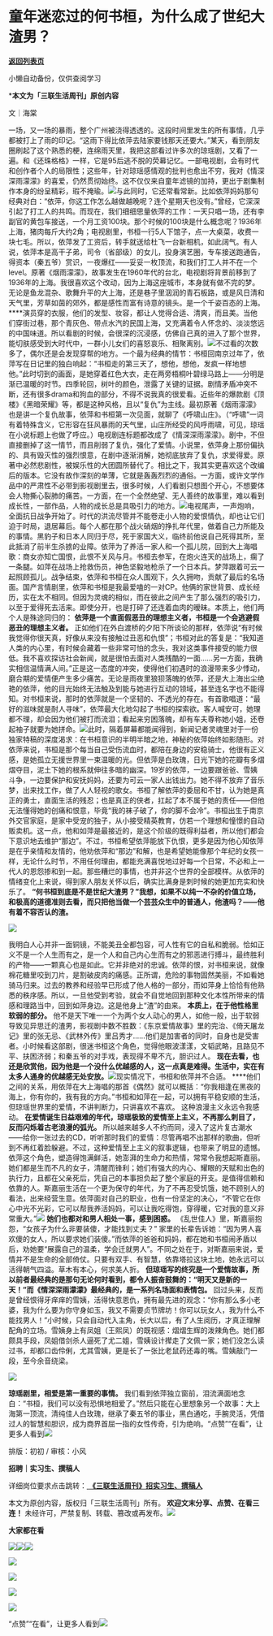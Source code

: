 # 童年迷恋过的何书桓，为什么成了世纪大渣男？

[**返回列表页**](/gzh/三联生活周刊)

小懒自动备份，仅供查阅学习

***本文为「三联生活周刊」原创内容**

  

  

文｜海棠

一场，又一场的暴雨，整个广州被浇得透透的。这段时间里发生的所有事情，几乎都被打上了雨的印记。“这雨下得比依萍去陆家要钱那天还要大。”某天，看到朋友圈刷起了这个熟悉的梗，连绵雨天里，我把这部看过许多次的琼瑶剧，又看了一遍。和《还珠格格》一样，它是95后逃不脱的荧幕记忆。一部电视剧，会有时代和创作者个人的局限性；这些年，针对琼瑶感情观的批判也愈出不穷，我对《情深深雨濛濛》的喜爱，仍然贯彻始终。这不仅仅来自童年滤镜的加持，更出于剧集制作本身的纷呈精彩，瑕不掩瑜。![](https://mmbiz.qpic.cn/sz_mmbiz_jpg/cEmnSDP8O8JnhqZRDTOoRCLE05TwFaQUqribogH1JHWdxvcPAq1uiaz1Q4WAibJIkWRrlic8erpMWNZtfibiaLuamXNg/640?wx_fmt=other&from;=appmsg&tp;=webp&wxfrom;=5&wx;_lazy=1&wx;_co=1)与此同时，它还常看常新。比如依萍妈妈那句经典对白：“依萍，你这工作怎么越做越晚呢？连个星期天也没有。”曾经，它深深引起了打工人的共鸣。而现在，我们细细思量依萍的工作：一天只唱一场，还有李副官的黄包车接送，一个月工资100块。那个时候的100块是什么概念呢？1936年上海，猪肉每斤大约2角；电视剧里，书桓一行5人下馆子，点一大桌菜，收费一块七毛。所以，依萍发了工资后，转手就送给杜飞一台新相机，如此阔气。有人说，依萍本是高干子弟，司令（省部级）的女儿，投身演艺圈，专车接送跑通告，得资本（秦五爷）赏识，一夜爆红——妥妥一枚顶流，和我们打工人并不在一个level。原著《烟雨濛濛》，故事发生在1960年代的台北，电视剧将背景前移到了1936年的上海。我很喜欢这个改动，因为上海这座城市，本身就有做不完的梦。无论是鱼龙混杂、歌舞升平的大上海，还是巷子里洇润的青石板路，或是风日清和天气里，芳草如茵的郊外，都是感性而富有诗意的镜头。是一个千姿百态的上海。
****演员穿的衣服，他们的发型、妆容，都让人觉得合适、清爽，而且美。当他们穿街过巷，那个青灰色、带点水汽的民国上海，又充满着令人怀念的、淡淡悠远的中国味道。所以看剧的时候，会很深的沉浸感，仿佛自己真的进入了那个世界，能切肤感受到大时代中，一群小儿女们的喜怒哀乐、相聚离别。![](https://mmbiz.qpic.cn/sz_mmbiz_jpg/cEmnSDP8O8JnhqZRDTOoRCLE05TwFaQUBiaVjbuLBia4NxBQ56IcB4NicwoPH8lGric1azzbDicWEelbWIekkgIpDEg/640?wx_fmt=jpeg&from;=appmsg&tp;=webp&wxfrom;=5&wx;_lazy=1&wx;_co=1)不过看的次数多了，偶尔还是会发现穿帮的地方。一个最为经典的情节：书桓回南京过年了，依萍写在日记里的独白响起：“书桓走的第三天了，想他，想他，发疯一样地想他。”此时切到的画面，是她穿着红色大衣，走在两旁梧桐叶碧绿马路上——分明是渐已温暖的时节。四季轮回，树叶的颜色，泄露了关键的证据。剧情矛盾冲突不断，还有很多drama和狗血的部分，不得不说我真的很爱看。近些年的爆款剧《顶楼》《黑暗荣耀》等，都是这种风格，且以“复仇”为主线。最初原著《烟雨濛濛》也是讲一个复仇故事，依萍和书桓第一次见面，就聊了《呼啸山庄》。（“呼啸”一词有着特殊含义，它形容在狂风暴雨的天气里，山庄所经受的风呼雨啸，可见，琼瑶在小说标题上也做了呼应。）电视剧连标题都改成了《情深深雨濛濛》。剧中，不但直接删掉了这一情节，而且削弱了复仇，强化了爱情。小说里，依萍身上那份偏执的、具有毁灭性的强烈恨意，在剧中逐渐消解，她彻底放弃了复仇，求爱得爱。原著中必然悲剧性，被娱乐性的大团圆所替代了。相比之下，我其实更喜欢这个改编后的版本。它没有故作深刻的单薄，它就是轰轰烈烈的通俗。一方面，或许文学作品中的严肃性不必带到影视剧里去，很多时候，人们看剧只想图个开心，不想要体会人物撕心裂肺的痛苦。一方面，在一个全然绝望、无人善终的故事里，难以看到成长性，一部作品，人物的成长总是具吸引力的地方。![](https://mmbiz.qpic.cn/mmbiz_png/oOo6GgIgEMJaOriaE9wiaDOlqlzJRN3Y1EFib36Uic7pTBhicOX4bria7RbE3e6QhviaVoVDLX7nQKc1vfOicD38gLfPVQ/640?wx_fmt=png&wxfrom;=13&tp;=wxpic)电视尾声，一声炮响，全面抗日战争开始了。时代的洪流尽管并不能卷走小人物的爱恨情仇，却也让它们迫于时局，退居幕后。每个人都在那个战火硝烟的挣扎年代里，做着自己力所能及的事情。黑豹子和日本人同归于尽，死于家国大义，临终前他说自己死得其所，至此抵消了前半生杀掳的业障。依萍为了养活一家人和一个孤儿院，回到大上海唱歌：商女亦知亡国恨，此恨不关风与月。书桓去参军，在炮火连天的战场上，瘸了一条腿。如萍在战场上抢救伤员，神色坚毅地枪杀了一个日本兵。梦萍跟着可云一起照顾孤儿。战争结束，依萍和书桓在众人围观下，久久拥吻，贡献了最后的名场面。国产言情剧里，依萍和书桓是我最爱嗑的一对CP。他俩的家世背景、成长经历，实在太不相同。但因为灵魂的相似，而在彼此之间产生了那么强烈的吸引力，以至于爱得死去活来。即使分开，也是打碎了还连着血肉的暧昧。本质上，他们两个人是殊途同归的：
**依萍是一个直面假恶丑的理想主义者，书桓是一个会逃避假恶丑的理想主义者。**
正如他们在外白渡桥的夕阳下所谈论的那样，依萍说“有时候我觉得你很天真，好像从来没有接触过丑恶和仇恨”；书桓对此的答复是：“我知道人类的内心里，有时候会藏着一些非常可怕的念头，我对这类事件接受的能力很低。我不喜欢探访社会新闻，就是很怕去面对人类残酷的一面……另一方面，我确实相信温情满人间。”正是这一态度的冲突，使得他们初遇时的浪漫带来多少悸动，磨合期的爱情便产生多少痛苦。无论是雨夜里狼狈落魄的依萍，还是大上海出尘绝艳的依萍，他的目光始终无法触及到能与她进行互动的领域，甚至连名字也不能得知。对书桓来说，那时的依萍就是一个坚韧的、不透光的存在。有首歌唱道：“最好的滋味就是耐人寻味”，依萍最大化地勾起了书桓的探索欲。客人喊安可，她理都不理，却会因为他们被打而流泪；看起来穷困落魄，却有车夫尊称她小姐，还卷起袖子就要为她拼命。![](https://mmbiz.qpic.cn/sz_mmbiz_jpg/KiapLFbF8IhfXp8yWOGrflibfTcexMDYfrASujNoelcvcXr6gWlgbmEzqJx5B3ha3OlNibVE1ugGLFaiaGrAb5yapg/640?wx_fmt=other&tp;=webp&wxfrom;=5&wx;_lazy=1&wx;_co=1)此时，隔着屏幕都能闻得到，新闻记者灵魂里对于一份独家特稿的深度渴求：在书桓意识的半明半暗之地，神秘的依萍始终如影随形。对依萍来说，书桓是那个每当自己受伤流血时，都陪在身边的安稳骑士，他很有正义感，是她孤立无援世界里一束温暖的光。但依萍是白玫瑰，日光下她的花瓣有多熠熠夺目，泥土下她的根系就伸往多暗的幽深。19岁的依萍，一边要跟爸爸、雪姨斗争，一边要保护和安抚妈妈，还要为可云一家人出钱出力。她不得不放弃了音乐梦，出来找工作，做了人人轻视的歌女。书桓了解依萍的委屈和不甘，认为她是真正的勇士，直面生活的残忍；也是真正的侠者，扛起了本不属于她的责任——但他无法懂得她的创痛和恨意，毕竟“我的袜子破了，你的脚不会冷”。书桓出生于南京外交官家庭，是家中受宠的独子，从小接受精英教育，仿若一个理想和憧憬的自动贩卖机。这一点，他和如萍是最接近的，是这个阶级的既得利益者，所以他们都会下意识地去维护“那边”。不过，书桓希望依萍能放下仇恨，更多是因为他心知依萍是在乎亲情和友情的，他劝依萍和“那边”和解，也是希望她能像那个年纪的女孩一样，无论什么时节，不用任何理由，都能充满喜悦地过好每一个日常，不必和上一代人的恩怨掺和到一起。那些糟烂的事情，也并非这个世界的全部模样。从依萍的情绪变化上来说，得到家人朋友关怀以后，确实比满身是刺时候的她更加充实和快乐了。
**“何书桓到底是不是世纪大渣男？”我想，如果不以纯一不杂的价值立场，和极高的道德准则去看，而只把他当做一个芸芸众生中的普通人，他渣吗？——他有着不容否认的渣。**

![](https://mmbiz.qpic.cn/mmbiz_jpg/c2Sib3Mp7pOOTuWvTab5D3ibhciatvkqr0uSdK3gzfSfPxB6UkUAT5eSyTtV1ybwRpkvQ79Wfd95QGg9OFGUkNp4w/640?wx_fmt=jpeg&from;=appmsg)

我明白人心并非一面铜镜，不能美丑全都包容，可人性有它的自私和脆弱。恰如正义不是一个人生而有之，是一个人和自己内心生而有之的邪恶进行搏斗，最终胜利的产物——一颗真心也是如此。它并非绝对的忠诚。依萍的恨，对书桓来说，就像棉花糖里咬到刀片，是割破皮肉的痛感。正所谓，危险的事物固然美丽，不如看她骑马归来。过去的教养和经验早已形成了他人格的一部分，而如萍身上恰恰有他熟悉的秩序感。所以，一旦他受到考验，就会不自觉地回到那种文化本性所带来的情感和理路当中，回到如萍身边。这是他身上“渣”的由来。
**本质上，在于他性格里软弱的部分。**
他不是天下唯一一个为两个女人动心的男人，如他一般，出于软弱导致见异思迁的渣男，影视剧中数不胜数：《东京爱情故事》里的完治、《倚天屠龙记》里的张无忌、《武林外传》里吕秀才……他们是加害者的同时，自身也是受害者。小时候看这部剧，很迷书桓这个角色，觉得他眼波漾漾，文韬武略，且路见不平、扶困济弱；和秦五爷的对手戏，表现得不卑不亢，胆识过人。
**现在去看，也还是欣赏他，因为他是一个没什么优越感的人，这一点真是难得。生活中，实在有太多人通身的优越感无处安放。**![](https://mmbiz.qpic.cn/mmbiz_png/COiaiaOtceV935ZGUHvAayMIXlaqcJNYO6F8s3hfVg0J3UOwefEQFQy8EpoquL5icibicDtYrnczJibUeiaFOlAffWNwg/640?wx_fmt=png&tp;=wxpic&wxfrom;=13&wx;_lazy=1&wx;_co=1)现实情况下，书桓和依萍并不合适。
****他们之间的关系，用依萍在大上海唱的那首《偶然》就可以概括：“你我相逢在黑夜的海上，你有你的，我有我的方向。”书桓和如萍在一起，可以拥有平稳安顺的生活，但琼瑶世界里的爱情，不讲判断力，只讲喜欢不喜欢。
这种浪漫主义永远令我感动。 **在爱情诞生日益艰难的年代，琼瑶极致的爱情至上主义，不再那么刺目了，反而闪烁着古老浪漫的弧光。**
所以越来越多人不约而同，浸入了这片复古潮水——给你一张过去的CD，听听那时我们的爱情：尽管再唱不出那样的歌曲，但听到不再红着脸躲避。不过，这种爱情至上主义的叙事逻辑，也带来了明显的遗憾。依萍这个角色，塑造得饱满鲜活，她澎湃的生命力和热情，常常令我想起斯嘉丽。她们都是生而不凡的女子，清醒而锋利；她们有强大的内心、耀眼的天赋和出色的执行力，且都在父亲死后，凭自己的本事担负起了整个家庭的开支。是值得信赖和依靠的人。斯嘉丽生活在一个更为保守的年代，为了不再忍受饥饿，她不顾别人的看法，出来经营生意。依萍面对自己的职业，也有一份坚定的决心，“不管它在你心中光不光彩，它可以帮我养活妈妈，可以让我吃得饱，穿得暖，它对我的意义非常重大。”![](https://mmbiz.qpic.cn/mmbiz_jpg/U4qsMxTZibccysC9RNmul5tcC99QmhOVKIvaR66z5y6c0cpkMIibQiahQyUqajhd41cG0SgCibFXXPcO89lCHOKcVw/640?wx_fmt=jpeg&from;=appmsg&tp;=wxpic&wxfrom;=5&wx;_lazy=1&wx;_co=1)
**她们也都对和男人相处一事，感到困惑。** 《乱世佳人》里，斯嘉丽抱怨，“女孩子为什么非要装傻，才能找到丈夫？”
家里的长辈告诉她：“因为男人喜欢傻的女人，所以要求她们装傻。”而依萍的爸爸和妈妈，都在她和书桓闹矛盾以后，劝她要“展露自己的温柔，学会迁就男人”。不同之处在于，对斯嘉丽来说，爱情并不是生命的全部倚仗。只要有双手、有智慧，依靠塔拉这块土地，她永远可以活得朝气四溢。草木有本心，何求美人折。
**但琼瑶写的终究是一个爱情故事，所以前者最经典的是那句无论何时看到，都令人振奋鼓舞的：“明天又是新的一天！”而《情深深雨濛濛》最经典的，是一系列名场面和表情包。**
回过头来，反而是曾经恨得牙痒痒的雪姨，活得快意恩仇，拥有最先进的观念：“你有那么多小老婆，我为什么要为你守身如玉，我又不需要贞节牌坊！你可以玩女人，我为什么不能找男人！”小时候，只会自动代入主角，长大以后，有了人生阅历，才真正理解配角的立场。雪姨身上有凤姐（王熙凤）的既视感：熠熠生辉的泼辣角色。她们都颇具手段，凤姐借剑杀人逼死了尤二姐，雪姨设计撵走了文佩一家；她们没怎么读过书，却都口齿伶俐，尤其雪姨，更是长了一张比老鼠药还毒的嘴。雪姨敲门一段，至今余音绕梁。

![](https://mmbiz.qpic.cn/mmbiz_jpg/c2Sib3Mp7pOOTuWvTab5D3ibhciatvkqr0uNOD0u7NF0mNcTSHOs7xmYqbgnK5eeJZY3lRKibqIxhyJLoxiawatIVUQ/640?wx_fmt=jpeg&from;=appmsg)

 **琼瑶剧里，相爱是第一重要的事情。**
我们看到依萍独立窗前，泪流满面地念白：“书桓，我们可以没有恐惧地相爱了。”然后只能在心里想象另一个故事：大上海第一顶流，清纯佳人白玫瑰，继承了秦五爷的事业，黑白通吃，手腕灵活，凭借过人的智慧和胆识，成为商界首屈一指的女性传奇，引为绝响。“点赞”“在看”，让更多人看到![](https://mmbiz.qpic.cn/mmbiz_gif/c2Sib3Mp7pON9hkSZwdTibRHNZSMPyiapUCHJwlyoZVBC3SfmPmF0VKjkm3NiaToQloHFJ6icyicqZnqgXp6pSQJt5gg/640?wx_fmt=gif&from;=appmsg&wxfrom;=5&wx;_lazy=1&tp;=wxpic)  
  
  
  
  
  

排版：初初 / 审核：小风

  
 **招聘｜实习生、撰稿人**  

详细岗位要求点击跳转：[
**《三联生活周刊》招实习生、撰稿人**](http://mp.weixin.qq.com/s?__biz=MTc5MTU3NTYyMQ==&mid=2651136871&idx=3&sn=f1c0777fe9d31881e5dfca68ebc2937f&chksm=5907324d6e70bb5b3546dfe1c7b31b5fe05664bebbf36356ba9a1a352e0678444cad62875ad4&scene=21#wechat_redirect)

本文为原创内容，版权归「三联生活周刊」所有。 **欢迎文末分享、点赞、在看三连！**
未经许可，严禁复制、转载、篡改或再发布。![](https://mmbiz.qpic.cn/sz_mmbiz_png/Gg7Qtoh7Aic9ZTmAdCc80b4nD7xicgPt863QWU7oNswDx19XrjfTtSl8QwatY2EEZGuNd1WRRiapDZjcDhTnNYmBg/640?wx_fmt=other&wxfrom;=5&wx;_lazy=1&wx;_co=1&retryload;=1&tp;=webp)

 **大家都在看**

[![](https://mmbiz.qpic.cn/mmbiz_jpg/c2Sib3Mp7pON6obVKI3kWrGR8R3JndYf5MAOliagUP3c1qDTFuZolExae2jT4z9obuVPx9uhYzXib498bTV47JylQ/640?wx_fmt=jpeg&from;=appmsg&tp;=wxpic&wxfrom;=5&wx;_lazy=1&wx;_co=1)](http://mp.weixin.qq.com/s?__biz=MTc5MTU3NTYyMQ==&mid=2651376186&idx=1&sn=06ff20b16fa2cb5375ee57acc82424db&chksm=590adb106e7d52065a1196790232e94f966769e2194eddcaf705a5e40917ad6861c1d8723aac&scene=21#wechat_redirect)[![](https://mmbiz.qpic.cn/mmbiz_png/c2Sib3Mp7pONnibhaTcRJgEQY1KQRywphCh6xeT9ZY3RtLRjibgpfhta1sAianyib58icWvpSM7wZia9ovU2QQJXTEccA/640?wx_fmt=png&from;=appmsg&wxfrom;=5&wx;_lazy=1&wx;_co=1&tp;=wxpic)](http://mp.weixin.qq.com/s?__biz=MTc5MTU3NTYyMQ==&mid=2651375316&idx=1&sn=ac363e5bd04cf5261e2a43458982e689&chksm=590ad7fe6e7d5ee81ae2d2a186677ebddf692018d8c3cf6a0652bb21d180d6efa6c016ee1144&scene=21#wechat_redirect)[![](https://mmbiz.qpic.cn/mmbiz_jpg/c2Sib3Mp7pONXYI33RfXXBsiaMlnldUXybVAXtJpicPYuZ78VET5s2Wfhs95vCh5xfyE4cogP1sDwplE37ZtG7kyw/640?wx_fmt=jpeg&wxfrom;=5&wx;_lazy=1&wx;_co=1&tp;=wxpic)](http://mp.weixin.qq.com/s?__biz=MTc5MTU3NTYyMQ==&mid=2651370602&idx=1&sn=ac4a6d67008e73c2a3d7c896b7ac9492&chksm=590aa5406e7d2c567c07850863b7115c20cd523b1637730fabb47450e5194171827b7e183707&scene=21#wechat_redirect)

[![](https://mmbiz.qpic.cn/mmbiz_png/c2Sib3Mp7pON6obVKI3kWrGR8R3JndYf5ZcTYibqI9mciao0OH1ibibAibEjjTBaoLPHQlSRHS2AAL0MplwGa9TfyaMA/640?wx_fmt=png&from;=appmsg&tp;=wxpic&wxfrom;=5&wx;_lazy=1&wx;_co=1)](http://mp.weixin.qq.com/s?__biz=MTc5MTU3NTYyMQ==&mid=2651376001&idx=2&sn=4f6bf7dc8a943d8661d57634d5b10c04&chksm=590ad8ab6e7d51bd13fcf0903b3c8973660e417431f4da329a49cebc038ad42f24003e74c0bf&scene=21#wechat_redirect)

  
![](https://mmbiz.qpic.cn/sz_mmbiz_png/Gg7Qtoh7Aic9ZTmAdCc80b4nD7xicgPt86k1kgpU51hWCHjV92ryhVW35PLCvLhxLw9XDhXjgeDyZhHSx5EbRcfg/640?wx_fmt=other&wxfrom;=5&wx;_lazy=1&wx;_co=1&retryload;=1&tp;=webp)  

[![](https://mmbiz.qpic.cn/mmbiz_jpg/c2Sib3Mp7pONYphB1g55yq3rvT0AgWWoQE3bibKvI3icCicaiciaiaTM8FqTR30q0ENBtibkvcw4T0dJIicKn9MrtwqwPSg/640?wx_fmt=jpeg&from;=appmsg&wxfrom;=5&wx;_lazy=1&wx;_co=1&tp;=wxpic)]()

[![](https://mmbiz.qpic.cn/mmbiz_jpg/c2Sib3Mp7pOPRRic6R8dvynVQIgxSP5Y1PMRSGibdkjX8eia7nOBAGicP9lNQAIGDOMiciaDCKsNXYr13Owv2CbpP4H3w/640?wx_fmt=jpeg&wxfrom;=5&wx;_lazy=1&wx;_co=1&tp;=wxpic)]()

  
  
“点赞”“在看”，让更多人看到![](https://mmbiz.qpic.cn/mmbiz_gif/c2Sib3Mp7pON9hkSZwdTibRHNZSMPyiapUCHJwlyoZVBC3SfmPmF0VKjkm3NiaToQloHFJ6icyicqZnqgXp6pSQJt5gg/640?wx_fmt=gif&from;=appmsg&wxfrom;=5&wx;_lazy=1&tp;=wxpic)

